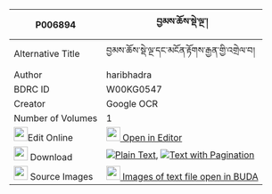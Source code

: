 |P006894|བྱམས་ཆོས་སྡེ་ལྔ་། 
| --- | --- 
|Alternative Title |བྱམས་ཆོས་སྡེ་ལྔ་དང་མངོན་རྟོགས་རྒྱན་གྱི་འགྲེལ་བ།
|Author| haribhadra
|BDRC ID | W00KG0547
|Creator | Google OCR
|Number of Volumes| 1
|<img width="25" src="https://img.icons8.com/color/25/000000/edit-property.png">Edit Online| [<img width="25" src="https://avatars.githubusercontent.com/u/45091458?s=200&v=4"> Open in Editor](http://editor.openpecha.org/P006894)
|<img width="25" src="https://img.icons8.com/fluent/48/000000/download-2.png"/>  Download | [![](https://img.icons8.com/color/20/000000/txt.png)Plain Text](https://github.com/Openpecha/P006894/releases/download/v2/jam_chode_nga_plain_P006894.zip), [![](https://img.icons8.com/color/20/000000/txt.png)Text with Pagination](https://github.com/Openpecha/P006894/releases/download/v2/jam_chode_nga_pages_P006894.zip)
|<img width="25" src="https://img.icons8.com/plasticine/100/000000/pictures-folder.png"/>  Source Images | [<img width="25" src="https://library.bdrc.io/icons/BUDA-small.svg"> Images of text file open in BUDA](https://library.bdrc.io/show/bdr:W00KG0547)